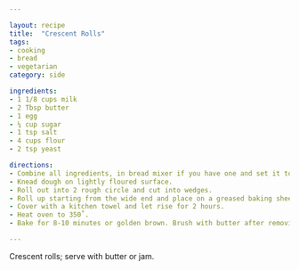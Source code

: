 ```yaml
---

layout: recipe
title:  "Crescent Rolls"
tags: 
- cooking
- bread
- vegetarian
category: side

ingredients:
- 1 1/8 cups milk
- 2 Tbsp butter
- 1 egg
- ¼ cup sugar
- 1 tsp salt
- 4 cups flour
- 2 tsp yeast

directions:
- Combine all ingredients, in bread mixer if you have one and set it to the dough cycle, and mix until dough forms. 
- Knead dough on lightly floured surface. 
- Roll out into 2 rough circle and cut into wedges. 
- Roll up starting from the wide end and place on a greased baking sheet. 
- Cover with a kitchen towel and let rise for 2 hours. 
- Heat oven to 350˚. 
- Bake for 8-10 minutes or golden brown. Brush with butter after removing from oven.

---
```


Crescent rolls; serve with butter or jam.
